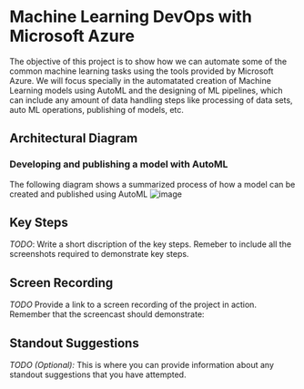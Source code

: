 
# Machine Learning DevOps with Microsoft Azure

The objective of this project is to show how we can automate some of the common machine learning tasks using the tools provided by Microsoft Azure. We will focus specially in the automatated creation of Machine Learning models using AutoML and the designing of ML pipelines, which can include any amount of data handling steps like processing of data sets, auto ML operations, publishing of models, etc. 

## Architectural Diagram
### Developing and publishing a model with AutoML
The following diagram shows a summarized process of how a model can be created and published using AutoML
![image](https://user-images.githubusercontent.com/83981857/150114927-1efdea4f-cbfd-4f8b-8176-b0b8f333aa26.png)


## Key Steps
*TODO*: Write a short discription of the key steps. Remeber to include all the screenshots required to demonstrate key steps. 

## Screen Recording
*TODO* Provide a link to a screen recording of the project in action. Remember that the screencast should demonstrate:

## Standout Suggestions
*TODO (Optional):* This is where you can provide information about any standout suggestions that you have attempted.
